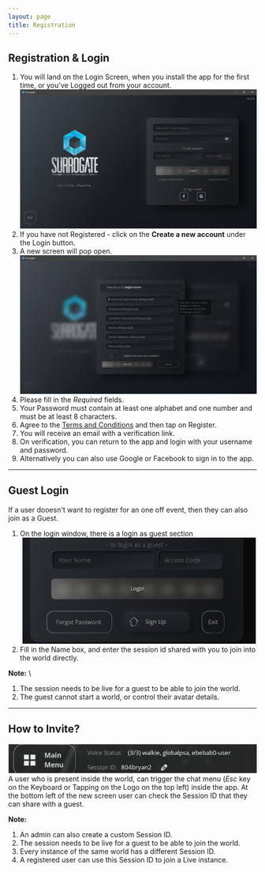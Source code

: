 ```yaml
---
layout: page
title: Registration
---
```


Registration & Login
------
1. You will land on the Login Screen, when you install the app for the first time, or you've Logged out from your account.
![Alt text](assets/windows/02_login.png)
2. If you have not Registered - click on the **Create a new account** under the Login button.
3. A new screen will pop open.
![Alt text](assets/windows/03_registration.jpg)
4. Please fill in the *Required* fields.
5. Your Password must contain at least one alphabet and one number and must be at least 8 characters.
6. Agree to the [Terms and Conditions](https://hereafterstudios.com/privacy-policy) and then tap on Register.
7. You will receive an email with a verification link.
8. On verification, you can return to the app and login with your username and password.
9. Alternatively you can also use Google or Facebook to sign in to the app.


---

Guest Login
------

If a user dooesn't want to register for an one off event, then they can also join as a Guest.

1. On the login window, there is a login as guest section
![Alt text](assets/login/01_guestlogin.png)
2. Fill in the Name box, and enter the session id shared with you to join into the world directly.

**Note:** \
1. The session needs to be live for a guest to be able to join the world.
2. The guest cannot start a world, or control their avatar details.

---


How to Invite?
------

![Alt text](assets/login/02_invite.png)
A user who is present inside the world, can trigger the chat menu (_Esc_ key on the Keyboard or Tapping on the Logo on the top left) inside the app. At the bottom left of the new screen user can check the Session ID that they can share with a guest.

**Note:**
1. An admin can also create a custom Session ID.
2. The session needs to be live for a guest to be able to join the world.
3. Every instance of the same world has a different Session ID. 
4. A registered user can use this Session ID to join a Live instance.





